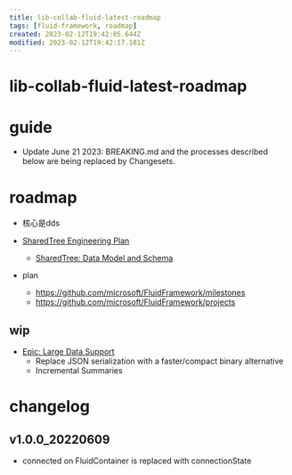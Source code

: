 ```yaml
---
title: lib-collab-fluid-latest-roadmap
tags: [fluid-framework, roadmap]
created: 2023-02-12T19:42:05.644Z
modified: 2023-02-12T19:42:17.181Z
---
```


# lib-collab-fluid-latest-roadmap

# guide

- Update June 21 2023: BREAKING.md and the processes described below are being replaced by Changesets.
# roadmap
- 核心是dds

- [SharedTree Engineering Plan](https://github.com/microsoft/FluidFramework/issues/8662)
  - [SharedTree: Data Model and Schema](https://github.com/microsoft/FluidFramework/issues/9234)

- plan
  - https://github.com/microsoft/FluidFramework/milestones
  - https://github.com/microsoft/FluidFramework/projects

## wip

- [Epic: Large Data Support](https://github.com/microsoft/FluidFramework/issues/10494)
  - Replace JSON serialization with a faster/compact binary alternative
  - Incremental Summaries
# changelog

## v1.0.0_20220609

- connected on FluidContainer is replaced with connectionState
